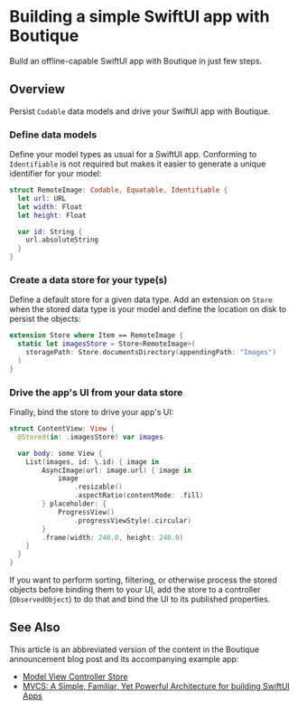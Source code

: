 # Building a simple SwiftUI app with Boutique

Build an offline-capable SwiftUI app with Boutique in just few steps.

## Overview

Persist `Codable` data models and drive your SwiftUI app with Boutique.

### Define data models

Define your model types as usual for a SwiftUI app. Conforming to `Identifiable` is not required but makes it easier to generate a unique identifier for your model:

```swift
struct RemoteImage: Codable, Equatable, Identifiable {
  let url: URL
  let width: Float
  let height: Float

  var id: String {
    url.absoluteString
  }
}
```

### Create a data store for your type(s)

Define a default store for a given data type. Add an extension on ``Store`` when the stored data type is your model and define the location on disk to persist the objects: 

```swift
extension Store where Item == RemoteImage {
  static let imagesStore = Store<RemoteImage>(
    storagePath: Store.documentsDirectory(appendingPath: "Images")
  )
}
```

### Drive the app's UI from your data store

Finally, bind the store to drive your app's UI:

```swift
struct ContentView: View {
  @Stored(in: .imagesStore) var images

  var body: some View {
    List(images, id: \.id) { image in
        AsyncImage(url: image.url) { image in
            image
                .resizable()
                .aspectRatio(contentMode: .fill)
        } placeholder: {
            ProgressView()
                .progressViewStyle(.circular)
        }
        .frame(width: 240.0, height: 240.0)
    }
  }
}
```

If you want to perform sorting, filtering, or otherwise process the stored objects before binding them to your UI, add the store to a controller (`ObservedObject`) to do that and bind the UI to its published properties.

## See Also

This article is an abbreviated version of the content in the Boutique announcement blog post and its accompanying example app:

 - [Model View Controller Store](https://build.ms/2022/06/22/model-view-controller-store)
 - [MVCS: A Simple, Familiar, Yet Powerful Architecture for building SwiftUI Apps](https://github.com/mergesort/MVCS)
